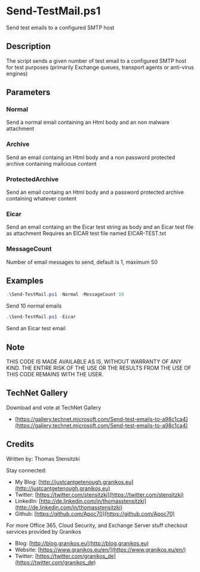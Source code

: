 # Send-TestMail.ps1

Send test emails to a configured SMTP host

## Description

The script sends a given number of test email to a configured SMTP host for test purposes (primarily Exchange queues, transport agents or anti-virus engines)

## Parameters

### Normal  

Send a normal email containing an Html body and an non malware attachment

### Archive

Send an email containg an Html body and a non password protected archive containing mailcious content

### ProtectedArchive

Send an email containg an Html body and a password protected archive containing whatever content

### Eicar

Send an email containg an the Eicar test string as body and an Eicar test file as attachment
Requires an EICAR test file named EICAR-TEST.txt 

### MessageCount

Number of email messages to send, default is 1, maximum 50

## Examples

``` PowerShell
.\Send-TestMail.ps1 -Normal -MessageCount 10
```

Send 10 normal emails

``` PowerShell
.\Send-TestMail.ps1 -Eicar
```

Send an Eicar test email

## Note

THIS CODE IS MADE AVAILABLE AS IS, WITHOUT WARRANTY OF ANY KIND. THE ENTIRE
RISK OF THE USE OR THE RESULTS FROM THE USE OF THIS CODE REMAINS WITH THE USER.

## TechNet Gallery

Download and vote at TechNet Gallery

* [https://gallery.technet.microsoft.com/Send-test-emails-to-a98c1ca4](https://gallery.technet.microsoft.com/Send-test-emails-to-a98c1ca4)

## Credits

Written by: Thomas Stensitzki

Stay connected:

* My Blog: [http://justcantgetenough.granikos.eu](http://justcantgetenough.granikos.eu)
* Twitter: [https://twitter.com/stensitzki](https://twitter.com/stensitzki)
* LinkedIn:	[http://de.linkedin.com/in/thomasstensitzki](http://de.linkedin.com/in/thomasstensitzki)
* Github: [https://github.com/Apoc70](https://github.com/Apoc70)

For more Office 365, Cloud Security, and Exchange Server stuff checkout services provided by Granikos

* Blog: [http://blog.granikos.eu](http://blog.granikos.eu)
* Website: [https://www.granikos.eu/en/](https://www.granikos.eu/en/)
* Twitter: [https://twitter.com/granikos_de](https://twitter.com/granikos_de)
